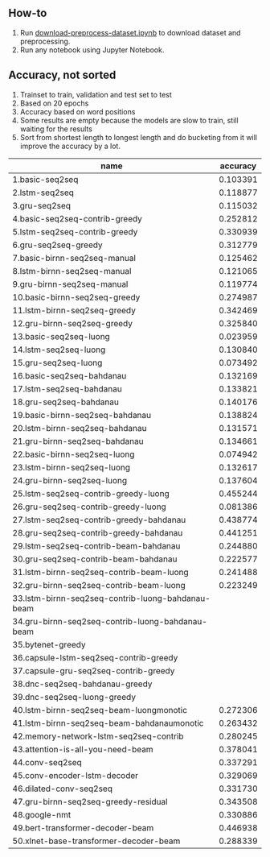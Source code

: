 ## How-to

1. Run [download-preprocess-dataset.ipynb](download-preprocess-dataset.ipynb) to download dataset and preprocessing.
2. Run any notebook using Jupyter Notebook.

## Accuracy, not sorted

1. Trainset to train, validation and test set to test
2. Based on 20 epochs
3. Accuracy based on word positions
4. Some results are empty because the models are slow to train, still waiting for the results
5. Sort from shortest length to longest length and do bucketing from it will improve the accuracy by a lot.

| name                                                       | accuracy |
|------------------------------------------------------------|----------|
| 1.basic-seq2seq                                            | 0.103391 |
| 2.lstm-seq2seq                                             | 0.118877 |
| 3.gru-seq2seq                                              | 0.115032 |
| 4.basic-seq2seq-contrib-greedy                             | 0.252812 |
| 5.lstm-seq2seq-contrib-greedy                              | 0.330939 |
| 6.gru-seq2seq-greedy                                       | 0.312779 |
| 7.basic-birnn-seq2seq-manual                               | 0.125462 |
| 8.lstm-birnn-seq2seq-manual                                | 0.121065 |
| 9.gru-birnn-seq2seq-manual                                 | 0.119774 |
| 10.basic-birnn-seq2seq-greedy                              | 0.274987 |
| 11.lstm-birnn-seq2seq-greedy                               | 0.342469 |
| 12.gru-birnn-seq2seq-greedy                                | 0.325840 |
| 13.basic-seq2seq-luong                                     | 0.023959 |
| 14.lstm-seq2seq-luong                                      | 0.130840 |
| 15.gru-seq2seq-luong                                       | 0.073492 |
| 16.basic-seq2seq-bahdanau                                  | 0.132169 |
| 17.lstm-seq2seq-bahdanau                                   | 0.133821 |
| 18.gru-seq2seq-bahdanau                                    | 0.140176 |
| 19.basic-birnn-seq2seq-bahdanau                            | 0.138824 |
| 20.lstm-birnn-seq2seq-bahdanau                             | 0.131571 |
| 21.gru-birnn-seq2seq-bahdanau                              | 0.134661 |
| 22.basic-birnn-seq2seq-luong                               | 0.074942 |
| 23.lstm-birnn-seq2seq-luong                                | 0.132617 |
| 24.gru-birnn-seq2seq-luong                                 | 0.137604 |
| 25.lstm-seq2seq-contrib-greedy-luong                       | 0.455244 |
| 26.gru-seq2seq-contrib-greedy-luong                        | 0.081386 |
| 27.lstm-seq2seq-contrib-greedy-bahdanau                    | 0.438774 |
| 28.gru-seq2seq-contrib-greedy-bahdanau                     | 0.441251 |
| 29.lstm-seq2seq-contrib-beam-bahdanau                      | 0.244880 |
| 30.gru-seq2seq-contrib-beam-bahdanau                       | 0.222577 |
| 31.lstm-birnn-seq2seq-contrib-beam-luong                   | 0.241488 |
| 32.gru-birnn-seq2seq-contrib-beam-luong                    | 0.223249 |
| 33.lstm-birnn-seq2seq-contrib-luong-bahdanau-beam          |          |
| 34.gru-birnn-seq2seq-contrib-luong-bahdanau-beam           |          |
| 35.bytenet-greedy                                          |          |
| 36.capsule-lstm-seq2seq-contrib-greedy                     |          |
| 37.capsule-gru-seq2seq-contrib-greedy                      |          |
| 38.dnc-seq2seq-bahdanau-greedy                             |          |
| 39.dnc-seq2seq-luong-greedy                                |          |
| 40.lstm-birnn-seq2seq-beam-luongmonotic                    | 0.272306 |
| 41.lstm-birnn-seq2seq-beam-bahdanaumonotic                 | 0.263432 |
| 42.memory-network-lstm-seq2seq-contrib                     | 0.280245 |
| 43.attention-is-all-you-need-beam                          | 0.378041 |
| 44.conv-seq2seq                                            | 0.337291 |
| 45.conv-encoder-lstm-decoder                               | 0.329069 |
| 46.dilated-conv-seq2seq                                    | 0.331730 |
| 47.gru-birnn-seq2seq-greedy-residual                       | 0.343508 |
| 48.google-nmt                                              | 0.330886 |
| 49.bert-transformer-decoder-beam                           | 0.446938 |
| 50.xlnet-base-transformer-decoder-beam                     | 0.288339 |
